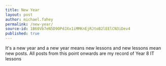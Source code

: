 ```yaml
---
title: New Year
layout: post
author: michael.fahey
permalink: /new-year/
source-id: 1B60Vb7eN5D9OPdJXx1iMMKnEjRJtoB2lEElCN3iDev4
published: true
---
```

It's a new year and a new year means new lessons and new lessons mean new posts. All posts from this point onwards are my record of Year 8 IT lessons

